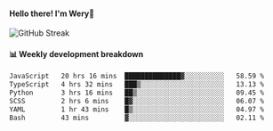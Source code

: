 #### Hello there! I'm Wery👋


![GitHub Streak](https://github-readme-streak-stats.herokuapp.com/?user=weryzebra-yue&theme=swift&hide_border=false&include_all_commits=true)



#### 📊 Weekly development breakdown
<!--START_SECTION:waka-->

```txt
JavaScript   20 hrs 16 mins  ██████████████▓░░░░░░░░░░   58.59 %
TypeScript   4 hrs 32 mins   ███▒░░░░░░░░░░░░░░░░░░░░░   13.13 %
Python       3 hrs 16 mins   ██▒░░░░░░░░░░░░░░░░░░░░░░   09.45 %
SCSS         2 hrs 6 mins    █▓░░░░░░░░░░░░░░░░░░░░░░░   06.07 %
YAML         1 hr 43 mins    █▒░░░░░░░░░░░░░░░░░░░░░░░   04.97 %
Bash         43 mins         ▓░░░░░░░░░░░░░░░░░░░░░░░░   02.11 %
```

<!--END_SECTION:waka-->
